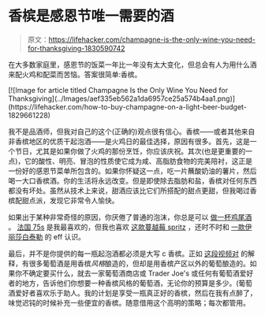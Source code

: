 # 香槟是感恩节唯一需要的酒

> 原文：<https://lifehacker.com/champagne-is-the-only-wine-you-need-for-thanksgiving-1830590742>

在大多数家庭里，感恩节的饭菜一年比一年没有太大变化，但总会有人为用什么酒来配火鸡和配菜而苦恼。答案很简单:香槟。



<aside data-commerce-source="inset" class="sc-16a0mhj-2 gAjHzr">[![Image for article titled Champagne Is the Only Wine You Need for Thanksgiving](../Images/aef335eb562a1da6957ce25a574b4aa1.png)](https://lifehacker.com/how-to-buy-champagne-on-a-light-beer-budget-1829661228)</aside>

我不是品酒师，但我对自己的这个(正确的)观点很有信心。香槟——或者其他来自非香槟地区的优质干起泡酒——是火鸡日的最佳选择，原因有很多。首先，这是一个节日，尤其是如果你做了火鸡的那份烹饪，你应该庆祝。其次(也是更重要的一点)，它的酸性、明亮、冒泡的性质使它成为咸、高脂肪食物的完美陪衬，这正是一份好的感恩节菜单所包含的。如果你怀疑这一点，吃一片蘸酸奶油的薯片，然后喝一大口香槟酒。你的生活将永远改变。但是即使除去脂肪和盐，香槟对任何东西都没有坏处。虽然从技术上来说，甜酒应该比它们所搭配的甜点更甜，但我喝过香槟配甜点派，发现它非常令人愉快。

如果出于某种非常奇怪的原因，你厌倦了普通的泡沫，你总是可以 [做一杯鸡尾酒](https://skillet.lifehacker.com/make-cheap-sparkling-wine-cocktails-with-stuff-you-alre-1821057378) 。 [法国 75s](https://skillet.lifehacker.com/3-ingredient-happy-hour-a-relaxed-french-75-1825961213) 是我最喜欢的，但我也喜欢 [这款蔓越莓 spritz](https://lifehacker.com/add-some-sparkle-to-your-weekend-with-a-cranberry-sprit-1830342077) ，还时不时和 [一款伊丽莎白泰勒](https://skillet.lifehacker.com/3-ingredient-happy-hour-the-beautiful-and-elegant-eliz-1821634630) 的 eff 认识。

最后，并不是你提供的每一瓶起泡酒都必须是大写 c 香槟。正如 [这段视频对](https://lifehacker.com/how-to-buy-champagne-on-a-light-beer-budget-1829661228) 的解释，有很多葡萄酒是用香槟*风格*酿造的，但却是用香槟产区以外的葡萄酿造的。如果你不确定要买什么，就去一家葡萄酒商店或 Trader Joe's 或任何有葡萄酒爱好者的地方，告诉他们你想要一种香槟风格的葡萄酒，无论你的预算是多少。(葡萄酒爱好者喜欢乐于助人。我的计划是享受一瓶真正好的香槟，然后在我有点醉了，味觉迟钝的时候补充一些便宜的香槟。随意借用这个高明的策略；每次都管用。